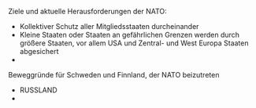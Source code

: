 
Ziele und aktuelle Herausforderungen der NATO:

- Kollektiver Schutz aller Mitgliedsstaaten durcheinander
- Kleine Staaten oder Staaten an gefährlichen Grenzen werden durch größere Staaten, vor allem USA und Zentral- und West Europa Staaten abgesichert
- 

Beweggründe für Schweden und Finnland, der NATO beizutreten

- RUSSLAND
- 
